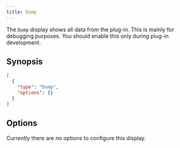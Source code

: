 ```yaml
---
title: Dump
---
```


The `Dump` display shows all data from the plug-in. This is mainly for debugging purposes. You should enable this only during plug-in development.

## Synopsis

```json title=displayStrategy
[
  {
    "type": "Dump",
    "options": {}
  }
]
```

## Options

Currently there are no options to configure this display.